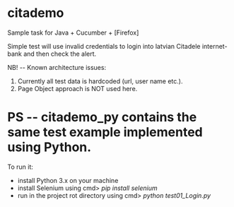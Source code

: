 # citademo
Sample task for Java + Cucumber + [Firefox]

Simple test will use invalid credentials to login into latvian Citadele internet-bank and then check the alert.

NB! -- Known architecture issues:
1) Currently all test data is hardcoded (url, user name etc.).
2) Page Object approach is NOT used here. 


# PS -- citademo_py contains the same test example implemented using Python. 
To run it:
- install Python 3.x on your machine
- install Selenium using cmd> *pip install selenium*
- run in the project rot directory using cmd> *python test01_Login.py*

